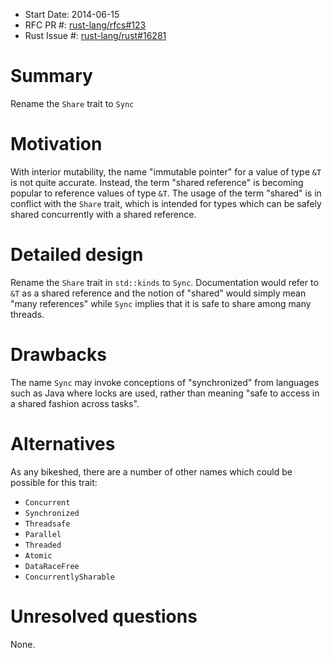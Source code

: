 - Start Date: 2014-06-15
- RFC PR #: [rust-lang/rfcs#123](https://github.com/rust-lang/rfcs/pull/123j)
- Rust Issue #: [rust-lang/rust#16281](https://github.com/rust-lang/rust/issues/16281)

# Summary

Rename the `Share` trait to `Sync`

# Motivation

With interior mutability, the name "immutable pointer" for a value of type `&T`
is not quite accurate. Instead, the term "shared reference" is becoming popular
to reference values of type `&T`. The usage of the term "shared" is in conflict
with the `Share` trait, which is intended for types which can be safely shared
concurrently with a shared reference.

# Detailed design

Rename the `Share` trait in `std::kinds` to `Sync`. Documentation would
refer to `&T` as a shared reference and the notion of "shared" would simply mean
"many references" while `Sync` implies that it is safe to share among many
threads.

# Drawbacks

The name `Sync` may invoke conceptions of "synchronized" from languages such as
Java where locks are used, rather than meaning "safe to access in a shared
fashion across tasks".

# Alternatives

As any bikeshed, there are a number of other names which could be possible for
this trait:

* `Concurrent`
* `Synchronized`
* `Threadsafe`
* `Parallel`
* `Threaded`
* `Atomic`
* `DataRaceFree`
* `ConcurrentlySharable`

# Unresolved questions

None.
